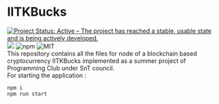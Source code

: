 # IITKBucks
[![Project Status: Active – The project has reached a stable, usable state and is being actively developed.](https://www.repostatus.org/badges/latest/active.svg)](https://www.repostatus.org/#active)
![](https://img.shields.io/travis/pr-yadav/IITKBucks)
![npm](https://img.shields.io/npm/v/npm)
![MIT](https://img.shields.io/github/license/pr-yadav/IITKBucks)</br>
This repository contains all the files for node of a blockchain based cryptocurrency IITKBucks implemented as a summer project of Programming Club under SnT council.</br>
For starting the application :
```
npm i
npm run start
```
